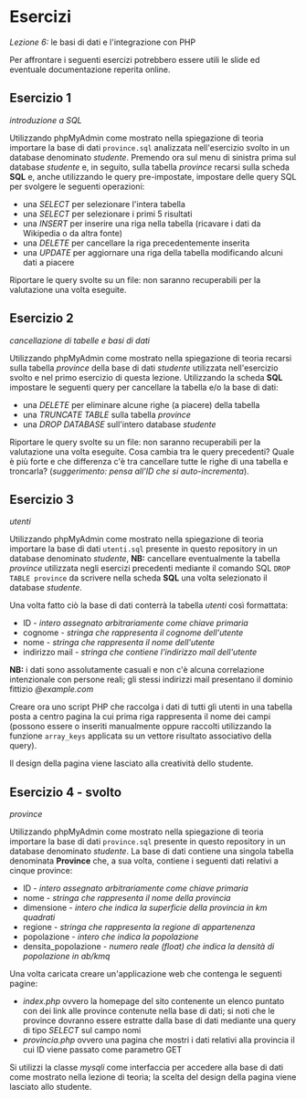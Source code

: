 Esercizi
===
_Lezione 6:_ le basi di dati e l'integrazione con PHP

Per affrontare i seguenti esercizi potrebbero essere utili le slide ed eventuale documentazione reperita online.

## Esercizio 1
_introduzione a SQL_

Utilizzando phpMyAdmin come mostrato nella spiegazione di teoria importare la base di dati `province.sql` analizzata nell'esercizio svolto in un database denominato _studente_. Premendo ora sul menu di sinistra prima sul database _studente_ e, in seguito, sulla tabella _province_ recarsi sulla scheda **SQL** e, anche utilizzando le query pre-impostate, impostare delle query SQL per svolgere le seguenti operazioni:

- una _SELECT_ per selezionare l'intera tabella
- una _SELECT_ per selezionare i primi 5 risultati
- una _INSERT_ per inserire una riga nella tabella (ricavare i dati da Wikipedia o da altra fonte)
- una _DELETE_ per cancellare la riga precedentemente inserita
- una _UPDATE_ per aggiornare una riga della tabella modificando alcuni dati a piacere

Riportare le query svolte su un file: non saranno recuperabili per la valutazione una volta eseguite.

## Esercizio 2
_cancellazione di tabelle e basi di dati_

Utilizzando phpMyAdmin come mostrato nella spiegazione di teoria recarsi sulla tabella _province_ della base di dati _studente_ utilizzata nell'esercizio svolto e nel primo esercizio di questa lezione.
Utilizzando la scheda **SQL** impostare le seguenti query per cancellare la tabella e/o la base di dati:

- una _DELETE_ per eliminare alcune righe (a piacere) della tabella
- una _TRUNCATE TABLE_ sulla tabella _province_
- una _DROP DATABASE_ sull'intero database _studente_

Riportare le query svolte su un file: non saranno recuperabili per la valutazione una volta eseguite. Cosa cambia tra le query precedenti? Quale è più forte e che differenza c'è tra cancellare tutte le righe di una tabella e troncarla? (_suggerimento: pensa all'ID che si auto-incrementa_).

## Esercizio 3
_utenti_

Utilizzando phpMyAdmin come mostrato nella spiegazione di teoria importare la base di dati `utenti.sql` presente in questo repository in un database denominato _studente_, **NB:** cancellare eventualmente la tabella _province_ utilizzata negli esercizi precedenti mediante il comando SQL `DROP TABLE province` da scrivere nella scheda **SQL** una volta selezionato il database _studente_.

Una volta fatto ciò la base di dati conterrà la tabella _utenti_ così formattata:

- ID - _intero assegnato arbitrariamente come chiave primaria_
- cognome - _stringa che rappresenta il cognome dell'utente_
- nome - _stringa che rappresenta il nome dell'utente_
- indirizzo mail - _stringa che contiene l'indirizzo mail dell'utente_

**NB:** i dati sono assolutamente casuali e non c'è alcuna correlazione intenzionale con persone reali; gli stessi indirizzi mail presentano il dominio fittizio _@example.com_

Creare ora uno script PHP che raccolga i dati di tutti gli utenti in una tabella posta a centro pagina la cui prima riga rappresenta il nome dei campi (possono essere o inseriti manualmente oppure raccolti utilizzando la funzione `array_keys` applicata su un vettore risultato associativo della query).

Il design della pagina viene lasciato alla creatività dello studente.


## Esercizio 4 - svolto
_province_

Utilizzando phpMyAdmin come mostrato nella spiegazione di teoria importare la base di dati `province.sql` presente in questo repository in un database denominato _studente_.
La base di dati contiene una singola tabella denominata **Province** che, a sua volta, contiene i seguenti dati relativi a cinque province:

- ID - _intero assegnato arbitrariamente come chiave primaria_
- nome - _stringa che rappresenta il nome della provincia_
- dimensione - _intero che indica la superficie della provincia in km quadrati_
- regione - _stringa che rappresenta la regione di appartenenza_
- popolazione - _intero che indica la popolazione_
- densita_popolazione - _numero reale (float) che indica la densità di popolazione in ab/kmq_

Una volta caricata creare un'applicazione web che contenga le seguenti pagine:

- _index.php_ ovvero la homepage del sito contenente un elenco puntato con dei link alle province contenute nella base di dati; si noti che le province dovranno essere estratte dalla base di dati mediante una query di tipo _SELECT_ sul campo nomi
- _provincia.php_ ovvero una pagina che mostri i dati relativi alla provincia il cui ID viene passato come parametro GET

Si utilizzi la classe _mysqli_ come interfaccia per accedere alla base di dati come mostrato nella lezione di teoria; la scelta del design della pagina viene lasciato allo studente.
